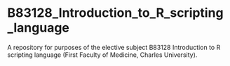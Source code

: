 # B83128_Introduction_to_R_scripting_language
A repository for purposes of the elective subject B83128 Introduction to R scripting language (First Faculty of Medicine, Charles University).
